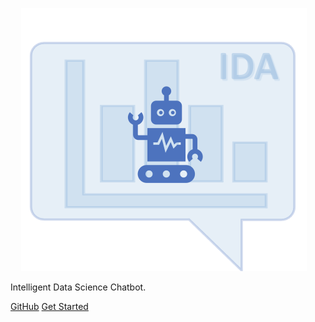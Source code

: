 
<small>&nbsp;&nbsp;&nbsp;&nbsp;</small>
![logo](_media/favicon.png ':size=180')

Intelligent Data Science Chatbot.




[GitHub](https://github.com/dice-group/IDA)
[Get Started](#IDA)
